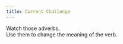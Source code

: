 ```yaml
---
title: Current Challenge
---
```


Watch those adverbs.  
Use them to change the meaning of the verb.
